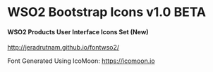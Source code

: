 # WSO2 Bootstrap Icons v1.0 BETA

#### WSO2 Products User Interface Icons Set (New)
http://jeradrutnam.github.io/fontwso2/

Font Generated Using IcoMoon: https://icomoon.io
